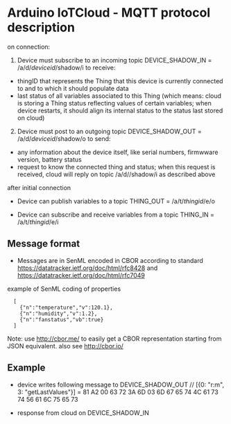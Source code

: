 Arduino IoTCloud - MQTT protocol description
=======

on connection:

1. Device must subscribe to an incoming topic DEVICE_SHADOW_IN = /a/d/_deviceid_/shadow/i to receive:
  - thingID that represents the Thing that this device is currently connected to and to which it should populate data
  - last status of all variables associated to this Thing
(which means: cloud is storing a Thing status reflecting values of certain variables; when device restarts,
it should align its internal status to the status last stored on cloud)

2. Device must post to an outgoing topic DEVICE_SHADOW_OUT = /a/d/_deviceid_/shadow/o to send:
  - any information about the device itself, like serial numbers, firmwware version, battery status
  - request to know the connected thing and status; when this request is received, cloud will reply on topic /a/d/<deviceid>/shadow/i as described above


after initial connection

* Device can publish variables to a topic THING_OUT = /a/t/_thingid_/e/o
    
* Device can subscribe and receive variables from a topic THING_IN = /a/t/_thingid_/e/i

  
  
Message format
---------------
  
* Messages are in SenML encoded in CBOR according to standard https://datatracker.ietf.org/doc/html/rfc8428 and https://datatracker.ietf.org/doc/html/rfc7049

example of SenML coding of properties
  
      [
        {"n":"temperature","v":120.1},
        {"n":"humidity","v":1.2},
        {"n":"fanstatus","vb":true}
      ]
  
Note: use http://cbor.me/  to easily get a CBOR representation starting from JSON equivalent. also see http://cbor.io/
  
Example
---------------
  
 - device writes following message to DEVICE_SHADOW_OUT
  // [{0: "r:m", 3: "getLastValues"}] = 81 A2 00 63 72 3A 6D 03 6D 67 65 74 4C 61 73 74 56 61 6C 75 65 73
  
  - response from cloud on DEVICE_SHADOW_IN
  

  
  

